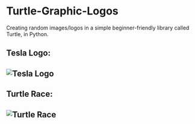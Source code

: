 # Turtle-Graphic-Logos
Creating random images/logos in a simple beginner-friendly library called Turtle, in Python.

## Tesla Logo:
![Tesla Logo](https://cdn.discordapp.com/attachments/818167518543872040/1026277762278887494/unknown.png)
---

## Turtle Race:
![Turtle Race](https://cdn.discordapp.com/attachments/818167518543872040/1026288045152026634/python_JLZt5r9I11.gif)
---
